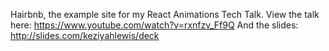 Hairbnb, the example site for my React Animations Tech Talk. 
View the talk here: https://www.youtube.com/watch?v=rxnfzv_Ff9Q
And the slides: http://slides.com/keziyahlewis/deck
